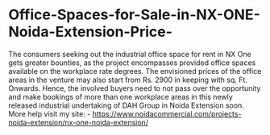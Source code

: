 # Office-Spaces-for-Sale-in-NX-ONE-Noida-Extension-Price-
The consumers seeking out the industrial office space for rent in NX One gets greater bounties, as the project encompasses provided office spaces available on the workplace rate degrees. The envisioned prices of the office areas in the venture may also start from Rs. 2900 in keeping with sq. Ft. Onwards. Hence, the involved buyers need to not pass over the opportunity and make bookings of more than one workplace areas in this newly released industrial undertaking of DAH Group in Noida Extension soon. More help visit my site: - https://www.noidacommercial.com/projects-noida-extension/nx-one-noida-extension/ 

